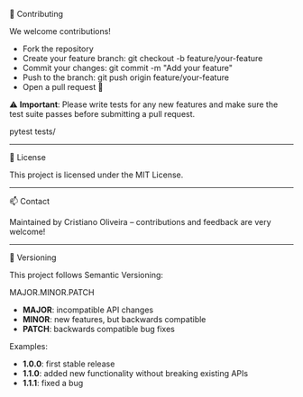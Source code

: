 
🤝 Contributing

We welcome contributions!

- Fork the repository
- Create your feature branch: git checkout -b feature/your-feature
- Commit your changes: git commit -m "Add your feature"
- Push to the branch: git push origin feature/your-feature
- Open a pull request 🚀


⚠️ **Important**:
Please write tests for any new features and make sure the test suite passes before submitting a pull request.

pytest tests/


---

📝 License

This project is licensed under the MIT License.

---

📫 Contact

Maintained by Cristiano Oliveira – contributions and feedback are very welcome!

---

📌 Versioning

This project follows Semantic Versioning:

MAJOR.MINOR.PATCH

- **MAJOR**: incompatible API changes
- **MINOR**: new features, but backwards compatible
- **PATCH**: backwards compatible bug fixes

Examples:
- **1.0.0**: first stable release
- **1.1.0**: added new functionality without breaking existing APIs
- **1.1.1**: fixed a bug
